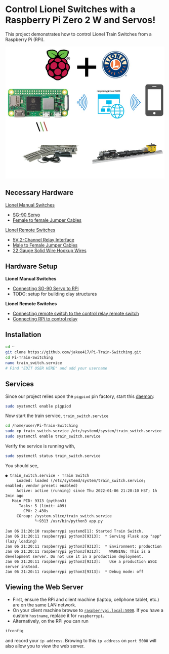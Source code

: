 # Control Lionel Switches with a Raspberry Pi Zero 2 W and Servos!
This project demonstrates how to control Lionel Train Switches from a Raspberry Pi (RPi).

![Diagram](./static/diagram.jpg#gh-light-mode-only)

## Necessary Hardware
[Lionel Manual Switches](http://www.lionel.com/products/fastrack-o36-manual-switch-right-hand-6-12018/)
- [SG-90 Servo](https://www.amazon.com/Micro-Servos-Helicopter-Airplane-Controls/dp/B07MLR1498/ref=sr_1_1_sspa?crid=1R024DTWR7UM1&keywords=SG90+servo&qid=1641540462&sprefix=sg90+servo%2Caps%2C124&sr=8-1-spons&psc=1&spLa=ZW5jcnlwdGVkUXVhbGlmaWVyPUFaUjlQT1Q5UEgzQjAmZW5jcnlwdGVkSWQ9QTA3NzcxNTBMRlhKM1pNTzVYWkgmZW5jcnlwdGVkQWRJZD1BMDY1ODY0NjJVQVo1UVpWWjNQOVQmd2lkZ2V0TmFtZT1zcF9hdGYmYWN0aW9uPWNsaWNrUmVkaXJlY3QmZG9Ob3RMb2dDbGljaz10cnVl)
- [Female to female Jumper Cables
](https://www.amazon.com/EDGELEC-Breadboard-Optional-Assorted-Multicolored/dp/B07GD2BWPY/ref=sr_1_2_sspa?keywords=edgelec+120pcs+breadboard+jumper+wires&qid=1641540430&sprefix=EDGELEC+%2Caps%2C128&sr=8-2-spons&psc=1&spLa=ZW5jcnlwdGVkUXVhbGlmaWVyPUEzQUlVRkxCOTRZTzROJmVuY3J5cHRlZElkPUEwNTcxMzM4M0czSzhEQ1QyV0FSWCZlbmNyeXB0ZWRBZElkPUEwNDMxMzE5MlUwTkxJNUdHODJCVSZ3aWRnZXROYW1lPXNwX2F0ZiZhY3Rpb249Y2xpY2tSZWRpcmVjdCZkb05vdExvZ0NsaWNrPXRydWU=)

[Lionel Remote Switches](http://www.lionel.com/products/fastrack-o36-remote-switch-right-hand-6-12046/)
- [5V 2-Channel Relay Interface](https://www.amazon.com/SainSmart-101-70-100-2-Channel-Relay-Module/dp/B0057OC6D8/ref=sr_1_1?keywords=sainsmart+2-channel&qid=1641540392&sr=8-1)
- [Male to Female Jumper Cables](https://www.amazon.com/EDGELEC-Breadboard-Optional-Assorted-Multicolored/dp/B07GD2BWPY/ref=sr_1_2_sspa?keywords=edgelec+120pcs+breadboard+jumper+wires&qid=1641540430&sprefix=EDGELEC+%2Caps%2C128&sr=8-2-spons&psc=1&spLa=ZW5jcnlwdGVkUXVhbGlmaWVyPUEzQUlVRkxCOTRZTzROJmVuY3J5cHRlZElkPUEwNTcxMzM4M0czSzhEQ1QyV0FSWCZlbmNyeXB0ZWRBZElkPUEwNDMxMzE5MlUwTkxJNUdHODJCVSZ3aWRnZXROYW1lPXNwX2F0ZiZhY3Rpb249Y2xpY2tSZWRpcmVjdCZkb05vdExvZ0NsaWNrPXRydWU=)
- [22 Gauge Solid Wire Hookup Wires](https://www.amazon.com/Gauge-Wire-Solid-Hookup-Wires/dp/B088KQFHV7/ref=sr_1_2?crid=3RJFP5R14PQE&keywords=22+gauge+solid+wire+hookup+wire&qid=1641540503&sprefix=sg90+servo%2Caps%2C127&sr=8-2)


## Hardware Setup
**Lionel Manual Switches**
- [Connecting SG-90 Servo to RPi](https://www.youtube.com/watch?v=xHDT4CwjUQE)
- TODO: setup for building clay structures

**Lionel Remote Switches**
- [Connecting remote switch to the control relay remote switch](https://www.dexterindustries.com/Arduberry/example-projects-with-arduberry-and-raspberry-pi/lionel-train-switch-control-with-a-raspberry-pi-2/)
- [Connecting RPi to control relay](https://www.electronicshub.org/control-a-relay-using-raspberry-pi/)

## Installation
```bash
cd ~
git clone https://github.com/jakee417/Pi-Train-Switching.git
cd Pi-Train-Switching
nano train_switch.service
# Find "EDIT USER HERE" and add your username
```
## Services
Since our project relies upon the `pigpiod` pin factory, start this [daemon](https://en.wikipedia.org/wiki/Daemon_(computing)):
```bash
sudo systemctl enable pigpiod
```
Now start the train service, `train_switch.service`
```bash
cd /home/user/Pi-Train-Switching
sudo cp train_switch.service /etc/systemd/system/train_switch.service
sudo systemctl enable train_switch.service
```
Verify the service is running with,
```bash
sudo systemctl status train_switch.service
```
You should see,
```
● train_switch.service - Train Switch
     Loaded: loaded (/etc/systemd/system/train_switch.service; enabled; vendor preset: enabled)
     Active: active (running) since Thu 2022-01-06 21:20:10 HST; 1h 2min ago
   Main PID: 9313 (python3)
      Tasks: 5 (limit: 409)
        CPU: 2.438s
     CGroup: /system.slice/train_switch.service
             └─9313 /usr/bin/python3 app.py

Jan 06 21:20:10 raspberrypi systemd[1]: Started Train Switch.
Jan 06 21:20:11 raspberrypi python3[9313]:  * Serving Flask app "app" (lazy loading)
Jan 06 21:20:11 raspberrypi python3[9313]:  * Environment: production
Jan 06 21:20:11 raspberrypi python3[9313]:    WARNING: This is a development server. Do not use it in a production deployment.
Jan 06 21:20:11 raspberrypi python3[9313]:    Use a production WSGI server instead.
Jan 06 21:20:11 raspberrypi python3[9313]:  * Debug mode: off
```

## Viewing the Web Server
- First, ensure the RPi and client machine (laptop, cellphone tablet, etc.) are on the same LAN network. 
- On your client machine  browse to [`raspberrypi.local:5000`](raspberrypi.local:5000). If you have a custom `hostname`, replace it for `raspberrypi`.
- Alternatively, on the RPi you can run
```bash
ifconfig
```
and record your `ip address`. Browing to this `ip address` on `port 5000` will also allow you to view the web server.
